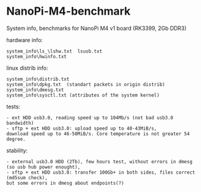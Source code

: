 # NanoPi-M4-benchmark
System info, benchmarks for NanoPi M4 v1 board (RK3399, 2Gb DDR3)

hardware info:

	system_info\ls_\lshw.txt  lsusb.txt
	system_info\hwinfo.txt

linux distrib info:

	system_info\distrib.txt
	system_info\dpkg.txt  (standart packets in origin distrib)
	system_info\dmesg.txt
	system_info\sysctl.txt (attributes of the system kernel)
	
tests:

	- ext HDD usb3.0, reading speed up to 104Mb/s (not bad usb3.0 bandwidth)
	- sftp + ext HDD usb3.0: upload speed up to 40-43MiB/s, 
	download speed up to 46-50MiB/s. Core temperature is not greater 54 degree.

stability:

	- external usb3.0 HDD (2Tb), few hours test, without errors in dmesg (so usb hub power enought),
	- sftp + ext HDD usb3.0: transfer 100Gb+ in both sides, files correct (md5sum check), 
	but some errors in dmesg about endpoints(?)
